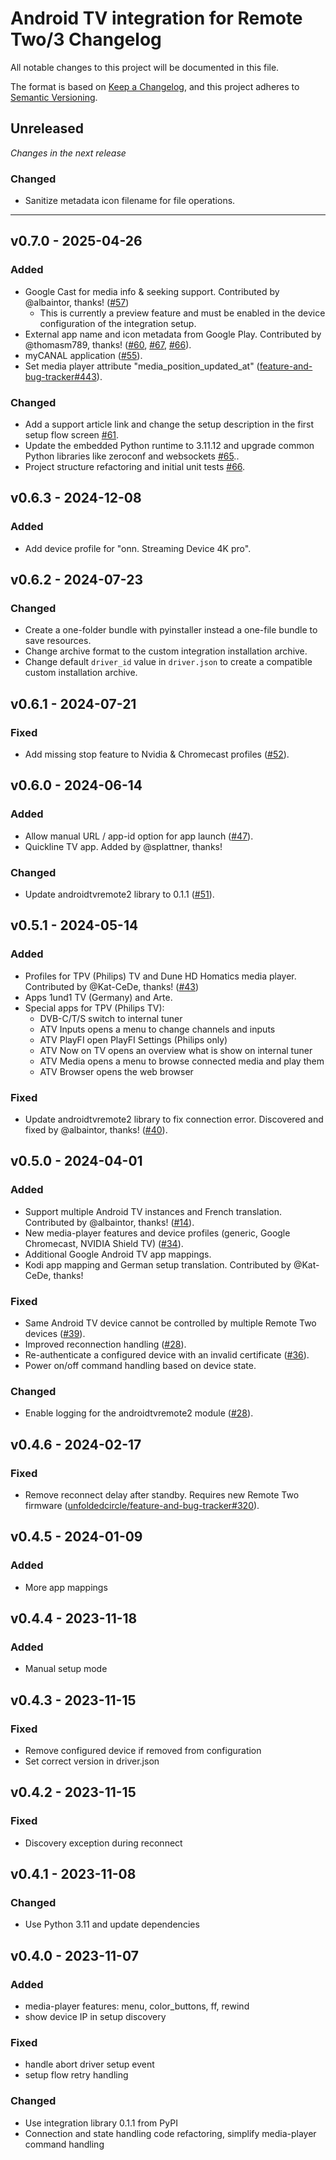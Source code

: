 # Android TV integration for Remote Two/3 Changelog

All notable changes to this project will be documented in this file.

The format is based on [Keep a Changelog](https://keepachangelog.com/en/1.0.0/),
and this project adheres to [Semantic Versioning](https://semver.org/spec/v2.0.0.html).

## Unreleased
_Changes in the next release_

### Changed
- Sanitize metadata icon filename for file operations. 

---

## v0.7.0 - 2025-04-26
### Added
- Google Cast for media info & seeking support. Contributed by @albaintor, thanks! ([#57](https://github.com/unfoldedcircle/integration-androidtv/pull/57))
  - This is currently a preview feature and must be enabled in the device configuration of the integration setup.
- External app name and icon metadata from Google Play. Contributed by @thomasm789, thanks! ([#60](https://github.com/unfoldedcircle/integration-androidtv/pull/60), [#67](https://github.com/unfoldedcircle/integration-androidtv/pull/67), [#66](https://github.com/unfoldedcircle/integration-androidtv/pull/66)).
- myCANAL application ([#55](https://github.com/unfoldedcircle/integration-androidtv/pull/55)).
- Set media player attribute "media_position_updated_at" ([feature-and-bug-tracker#443](https://github.com/unfoldedcircle/feature-and-bug-tracker/issues/443)).

### Changed
- Add a support article link and change the setup description in the first setup flow screen [#61](https://github.com/unfoldedcircle/integration-androidtv/pull/61).
- Update the embedded Python runtime to 3.11.12 and upgrade common Python libraries like zeroconf and websockets [#65](https://github.com/unfoldedcircle/integration-androidtv/pull/65)..
- Project structure refactoring and initial unit tests [#66](https://github.com/unfoldedcircle/integration-androidtv/pull/66).

## v0.6.3 - 2024-12-08
### Added
- Add device profile for "onn. Streaming Device 4K pro". 

## v0.6.2 - 2024-07-23
### Changed
- Create a one-folder bundle with pyinstaller instead a one-file bundle to save resources.
- Change archive format to the custom integration installation archive.
- Change default `driver_id` value in `driver.json` to create a compatible custom installation archive.

## v0.6.1 - 2024-07-21
### Fixed
- Add missing stop feature to Nvidia & Chromecast profiles ([#52](https://github.com/unfoldedcircle/integration-androidtv/issues/52)).

## v0.6.0 - 2024-06-14
### Added
- Allow manual URL / app-id option for app launch ([#47](https://github.com/unfoldedcircle/integration-androidtv/issues/47)).
- Quickline TV app. Added by @splattner, thanks! 
### Changed
- Update androidtvremote2 library to 0.1.1 ([#51](https://github.com/unfoldedcircle/integration-androidtv/pull/51)).

## v0.5.1 - 2024-05-14
### Added
- Profiles for TPV (Philips) TV and Dune HD Homatics media player. Contributed by @Kat-CeDe, thanks! ([#43](https://github.com/unfoldedcircle/integration-androidtv/pull/43))
- Apps 1und1 TV (Germany) and Arte.
- Special apps for TPV (Philips TV):
  - DVB-C/T/S switch to internal tuner
  - ATV Inputs opens a menu to change channels and inputs
  - ATV PlayFI open PlayFI Settings (Philips only)
  - ATV Now on TV opens an overview what is show on internal tuner
  - ATV Media opens a menu to browse connected media and play them
  - ATV Browser opens the web browser
### Fixed
- Update androidtvremote2 library to fix connection error. Discovered and fixed by @albaintor, thanks! ([#40](https://github.com/unfoldedcircle/integration-androidtv/issues/40)).

## v0.5.0 - 2024-04-01
### Added
- Support multiple Android TV instances and French translation. Contributed by @albaintor, thanks! ([#14](https://github.com/unfoldedcircle/integration-androidtv/issues/14)).
- New media-player features and device profiles (generic, Google Chromecast, NVIDIA Shield TV) ([#34](https://github.com/unfoldedcircle/integration-androidtv/pull/34)).
- Additional Google Android TV app mappings.
- Kodi app mapping and German setup translation. Contributed by @Kat-CeDe, thanks!
### Fixed
- Same Android TV device cannot be controlled by multiple Remote Two devices ([#39](https://github.com/unfoldedcircle/integration-androidtv/issues/39)).
- Improved reconnection handling ([#28](https://github.com/unfoldedcircle/integration-androidtv/issues/28)).
- Re-authenticate a configured device with an invalid certificate ([#36](https://github.com/unfoldedcircle/integration-androidtv/pull/36)).
- Power on/off command handling based on device state.
### Changed
- Enable logging for the androidtvremote2 module ([#28](https://github.com/unfoldedcircle/integration-androidtv/issues/28)).

## v0.4.6 - 2024-02-17
### Fixed
- Remove reconnect delay after standby. Requires new Remote Two firmware ([unfoldedcircle/feature-and-bug-tracker#320](https://github.com/unfoldedcircle/feature-and-bug-tracker/issues/320)).

## v0.4.5 - 2024-01-09
### Added
- More app mappings

## v0.4.4 - 2023-11-18
### Added
- Manual setup mode

## v0.4.3 - 2023-11-15
### Fixed
- Remove configured device if removed from configuration
- Set correct version in driver.json

## v0.4.2 - 2023-11-15
### Fixed
- Discovery exception during reconnect

## v0.4.1 - 2023-11-08
### Changed
- Use Python 3.11 and update dependencies

## v0.4.0 - 2023-11-07
### Added
- media-player features: menu, color_buttons, ff, rewind
- show device IP in setup discovery

### Fixed
- handle abort driver setup event
- setup flow retry handling

### Changed
- Use integration library 0.1.1 from PyPI
- Connection and state handling code refactoring, simplify media-player command handling
